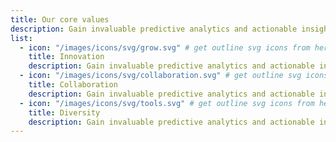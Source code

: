 ```yaml
---
title: Our core values
description: Gain invaluable predictive analytics and actionable insights, empowering your team to make data-driven decisions and close.
list:
  - icon: "/images/icons/svg/grow.svg" # get outline svg icons from here - https://www.svgrepo.com/vectors/security/outlined/
    title: Innovation
    description: Gain invaluable predictive analytics and actionable insights, empowering your to make data-driven decisions.
  - icon: "/images/icons/svg/collaboration.svg" # get outline svg icons from here - https://www.svgrepo.com/vectors/security/outlined/
    title: Collaboration
    description: Gain invaluable predictive analytics and actionable insights, empowering your to make data-driven decisions.
  - icon: "/images/icons/svg/tools.svg" # get outline svg icons from here - https://www.svgrepo.com/vectors/security/outlined/
    title: Diversity
    description: Gain invaluable predictive analytics and actionable insights, empowering your to make data-driven decisions.
---
```

